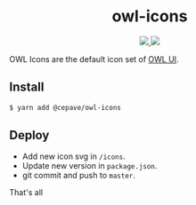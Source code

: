 <h1 align="center">
  owl-icons
</h1>
<p align="center">
  <a href="https://www.npmjs.com/@cepave/owl-icons">
    <img src="https://img.shields.io/npm/v/@cepave/owl-icons.svg" />
  </a>
  <a href="https://travis-ci.org/h/owl-icons" alt="Build Status">
    <img src="https://img.shields.io/travis/cepave-f2e/owl-icons.svg" />
  </a>
</p>

OWL Icons are the default icon set of [OWL UI](https://github.com/cepave-f2e/vue-owl-ui).

## Install

```sh
$ yarn add @cepave/owl-icons
```

## Deploy

- Add new icon svg in `/icons`.
- Update new version in `package.json`.
- git commit and push to `master`.

That's all 
